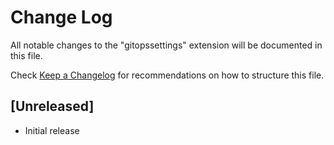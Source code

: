 # Change Log

All notable changes to the "gitopssettings" extension will be documented in this file.

Check [Keep a Changelog](http://keepachangelog.com/) for recommendations on how to structure this file.

## [Unreleased]

- Initial release
